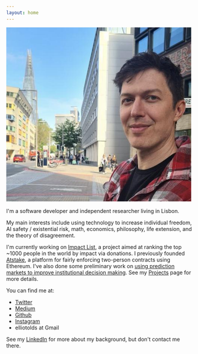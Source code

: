 ```yaml
---
layout: home
---
```


![me](ecrop4.jpg)

I'm a software developer and independent researcher living in Lisbon.

My main interests include using technology to increase individual freedom, AI safety / existential risk, math, economics, philosophy, life extension, and the theory of disagreement.

I'm currently working on [Impact List](https://impactlist.xyz), a project aimed at ranking the top ~1000 people in the world by impact via donations. I previously founded [Atstake](https://atstake.net), a platform for fairly enforcing two-person contracts using Ethereum. I've also done some preliminary work on [using prediction markets to improve institutional decision making](institutionaldecisionmaking). See my [Projects](projects) page for more details.

You can find me at:
- [Twitter](https://twitter.com/elliot_olds)
- [Medium](https://medium.com/@elliotolds)
- [Github](https://github.com/elliotolds)
- [Instagram](https://www.instagram.com/symme7ry/)
- elliotolds at Gmail

See my [LinkedIn](https://www.linkedin.com/in/elliotolds/) for more about my background, but don't contact me there.
